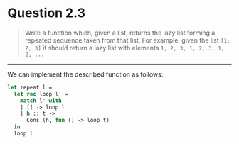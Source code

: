 # Question 2.3

> Write a function which, given a list, returns the lazy list forming a repeated sequence taken from that list.
> For example, given the list `[1; 2; 3]` it should return a lazy list with elements `1, 2, 3, 1, 2, 3, 1, 2, ...`

---

We can implement the described function as follows:
```ocaml
let repeat l =
  let rec loop l' =
    match l' with
    | [] -> loop l
    | h :: t ->
      Cons (h, fun () -> loop t)
  in
  loop l
```

